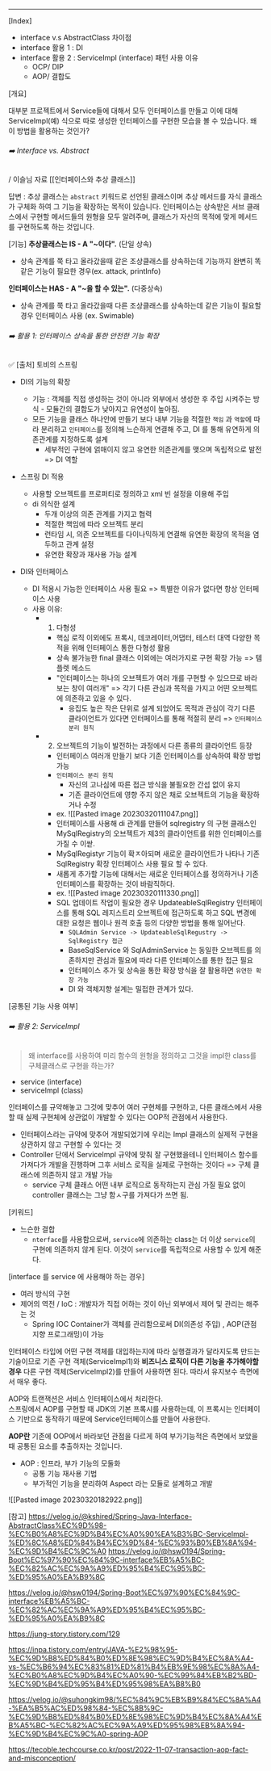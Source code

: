 ----
[Index]
- interface v.s AbstractClass 차이점
- interface 활용 1 : DI
- interface 활용 2 : ServiceImpl (interface) 패턴 사용 이유
	- OCP/ DIP 
	- AOP/ 결합도 

[개요]

대부분 프로젝트에서 Service들에 대해서 모두 인터페이스를 만들고 이에 대해 ServiceImpl(예) 식으로 따로 생성한 인터페이스를 구현한 모습을 볼 수 있습니다. 왜 이 방법을 활용하는 것인가? 

###### ➡️ Interface vs. Abstract

/ 이슬님 자료 [[인터페이스와 추상 클래스]]

답변 : 
추상 클래스는 `abstract` 키워드로 선언된 클래스이며 추상 메서드를 자식 클래스가 구체화 하여 그 기능을 확장하는 목적이 있습니다. 
인터페이스는 상속받은 서브 클래스에서 구현할 메서드들의 원형을 모두 알려주며, 클래스가 자신의 목적에 맞게 메서드를 구현하도록 하는 것입니다. 

[기능]
**추상클래스는 IS - A "~이다".** (단일 상속)
- 상속 관계를 쭉 타고 올라갔을때 같은 조상클래스를 상속하는데 기능까지 완변히 똑같은 기능이 필요한 경우(ex. attack, printInfo)

**인터페이스는 HAS - A "~을 할 수 있는".** (다중상속)
- 상속 관계를 쭉 타고 올라갔을때 다른 조상클래스를 상속하는데 같은 기능이 필요할 경우 인터페이스 사용 (ex. Swimable)

###### ➡️ 활용 1: 인터페이스 상속을 통한 안전한 기능 확장 

✅ [출처] 토비의 스프링 
- DI의 기능의 확장 
	- 기능 : 객체를 직접 생성하는 것이 아니라 외부에서 생성한 후 주입 시켜주는 방식 - 모듈간의 결합도가 낮아지고 유연성이 높아짐. 
	- 모든 기능을 클래스 하나안에 만들기 보다 내부 기능을 적절한 `책임` 과 `역할`에 따라 분리하고 `인터페이스`를 정의해 느슨하게 연결해 주고, DI 를 통해 유연하게 의존관계를 지정하도록 설계 
		- 세부적인 구현에 얽매이지 않고 유연한 의존관계를 맺으며 독립적으로 발전 => DI 역할 
		
- 스프링 DI 적용 
	- 사용할 오브젝트를 프로퍼티로 정의하고 xml 빈 설정을 이용해 주입 
	- di 의식한 설계 
		- 두개 이상의 의존 관계를 가지고 협력 
		- 적절한 책임에 따라 오브젝트 분리
		- 런타임 시, 의존 오브젝트를 다이나믹하게 연결해 유연한 확장의 목적을 염두하고 관계 설정 
		- 유연한 확장과 재사용 가능 설계 
- DI와 인터페이스 
	- DI 적용시 가능한 인터페이스 사용 필요 => 특별한 이유가 없다면 항상 인터페이스 사용 
	- 사용 이유: 
		- 1. 다형성 
			- 핵심 로직 이외에도 프록시, 데코레이터,어댑터, 테스터 대역 다양한 목적을 위해 인터페이스 통한 다형성 활용 
			- 상속 불가능한 final 클래스 이외에는 여러가지로 구현 확장 가능 => 템플렛 메소드
			- "인터페이스는 하나의 오브젝트가 여러 개를 구현할 수 있으므로 바라보는 창이 여러개"
				=> 각기 다른 관심과 목적을 가지고 어떤 오브젝트에 의존하고 있을 수 있다. 
				- 응집도 높은 작은 단위로 설계 되었어도 목적과 관심이 각기 다른 클라이언트가 있다면 인터페이스를 통해 적절히 분리 => `인터페이스 분리 원칙`
		- 2. 오브젝트의 기능이 발전하는 과정에서 다른 종류의 클라이언트 등장 
			- 인터페이스 여러개 만들기 보다 기존 인터페이스를 상속하여 확장 방법 가능 
			- `인터페이스 분리 원칙`
				- 자신의 고나심에 따른 접근 방식을 불필요한 간섭 없이 유지
				- 기존 클라이언트에 영향 주지 않은 채로 오브젝트의 기능을 확장하거나 수정 
			* ex. 
			![[Pasted image 20230320111047.png]]
			- 인터페이스를 사용해 di 관계를 만들어 sqlregistry 의 구현 클래스인 MySqlRegistry의 오브젝트가 제3의 클라이언트를 위한 인터페이스를 가질 수 이싿. 
			- MySqlRegistyr 기능이 확ㅈ아되며 새로운 클라이언트가 나타나 기존 SqlRegistry 확장 인터페이스 사용 필요 할 수 있다. 
			- 새롭게 추가할 기능에 대해서는 새로운 인터페이스를 정의하거나 기존 인터페이스를 확장하는 것이 바람직하다. 
			- ex.
			![[Pasted image 20230320111330.png]]
			-  SQL 업데이트 작업이 필요한 경우 UpdateableSqlRegistry 인터페이스를 통해 SQL 레지스트리 오브젝트에 접근하도록 하고 SQL 변경에 대한 요청은 웹이나 원격 호출 등의 다양한 방법을 통해 일어난다. 
				- `SQLAdmin Service -> UpdateableSqlRegustry -> SqlRegistry 접근 `
				- BaseSqlService 와 SqlAdminService 는 동일한 오브젝트를 의존하지만 관심과 필요에 따라 다른 인터페이스를 통한 접근 필요 
				- 인터페이스 추가 및 상속을 통한 확장 방식을 잘 활용하면 `유연한 확장 가능`
				- DI 와 객체지향 설계는 밀접한 관계가 있다. 

[공통된 기능 사용 여부]

###### ➡️ 활용 2: ServiceImpl 

> 왜 interface를 사용하여 미리 함수의 원형을 정의하고 그것을 impl한 class를 구체클래스로 구현을 하는가?
* service (interface)
* serviceImpl (class)

인터페이스를 규약해놓고 그것에 맞추어 여러 구현체를 구현하고, 다른 클래스에서 사용할 때 실제 구현체에 상관없이 개발할 수 있다는 OOP적 관점에서 사용한다. 
- 인터페이스라는 규약에 맞추어 개발되었기에 우리는 Impl 클래스의 실제적 구현을 상관하지 않고 구현할 수 있다는 것
- Controller 단에서 ServiceImpl 규약에 맞춰 잘 구현했을테니 인터페이스 함수를 가져다가 개발을 진행하며 그후 서비스 로직을 실제로 구현하는 것이다 => 구체 클래스에 의존하지 않고 개발 가능
	- service 구체 클래스 어떤 내부 로직으로 동작하는지 관심 가질 필요 없이 controller 클래스는 그냥 함ㅅ구를 가져다가 쓰면 됨. 

[키워드]
- 느슨한 결합
	- `nterface`를 사용함으로써, `service`에 의존하는 class는 더 이상 `service`의 구현에 의존하지 않게 된다. 이것이 `service`를 독립적으로 사용할 수 있게 해준다.
	
[interface 를 service 에 사용해야 하는 경우]
- 여러 방식의 구현 
- 제어의 역전 / IoC : 개발자가 직접 어하는 것이 아닌 외부에서 제어 및 관리는 해주는 것 
	- Spring IOC Container가 객체를 관리함으로써  DI(의존성 주입) , AOP(관점 지향 프로그래밍)이 가능

인터페이스 타입에 어떤 구현 객체를 대입하는지에 따라 실행결과가 달라지도록 만드는 기술이므로 기존 구현 객체(ServiceImpl1)와 **비즈니스 로직이 다른 기능을 추가해야할 경우** 다른 구현 객체(ServiceImpl2)를 만들어 사용하면 된다. 따라서 유지보수 측면에서 매우 좋다.

AOP와 트랜잭션은 서비스 인터페이스에서 처리한다.  
스프링에서 AOP를 구현할 때 JDK의 기본 프록시를 사용하는데, 이 프록시는 인터페이스 기반으로 동작하기 때문에 Service인터페이스를 만들어 사용한다.

**AOP란** 기존에 OOP에서 바라보던 관점을 다르게 하여 부가기능적은 측면에서 보았을 때 공통된 요소를 추출하자는 것입니다.
- AOP : 인프라, 부가 기능의 모둘화
	- 공통 기능 재사용 기법
	- 부가적인 기능을 분리하여 Aspect 라는 모듈로 설계하고 개발 


![[Pasted image 20230320182922.png]]





[참고]
https://velog.io/@kshired/Spring-Java-Interface-AbstractClass%EC%9D%98-%EC%B0%A8%EC%9D%B4%EC%A0%90%EA%B3%BC-ServiceImpl-%ED%8C%A8%ED%84%B4%EC%9D%84-%EC%93%B0%EB%8A%94-%EC%9D%B4%EC%9C%A0
https://velog.io/@hsw0194/Spring-Boot%EC%97%90%EC%84%9C-interface%EB%A5%BC-%EC%82%AC%EC%9A%A9%ED%95%B4%EC%95%BC-%ED%95%A0%EA%B9%8C

https://velog.io/@hsw0194/Spring-Boot%EC%97%90%EC%84%9C-interface%EB%A5%BC-%EC%82%AC%EC%9A%A9%ED%95%B4%EC%95%BC-%ED%95%A0%EA%B9%8C

https://jung-story.tistory.com/129

https://inpa.tistory.com/entry/JAVA-%E2%98%95-%EC%9D%B8%ED%84%B0%ED%8E%98%EC%9D%B4%EC%8A%A4-vs-%EC%B6%94%EC%83%81%ED%81%B4%EB%9E%98%EC%8A%A4-%EC%B0%A8%EC%9D%B4%EC%A0%90-%EC%99%84%EB%B2%BD-%EC%9D%B4%ED%95%B4%ED%95%98%EA%B8%B0

https://velog.io/@suhongkim98/%EC%84%9C%EB%B9%84%EC%8A%A4-%EA%B5%AC%ED%98%84-%EC%8B%9C-%EC%9D%B8%ED%84%B0%ED%8E%98%EC%9D%B4%EC%8A%A4%EB%A5%BC-%EC%82%AC%EC%9A%A9%ED%95%98%EB%8A%94-%EC%9D%B4%EC%9C%A0-spring-AOP

https://tecoble.techcourse.co.kr/post/2022-11-07-transaction-aop-fact-and-misconception/

